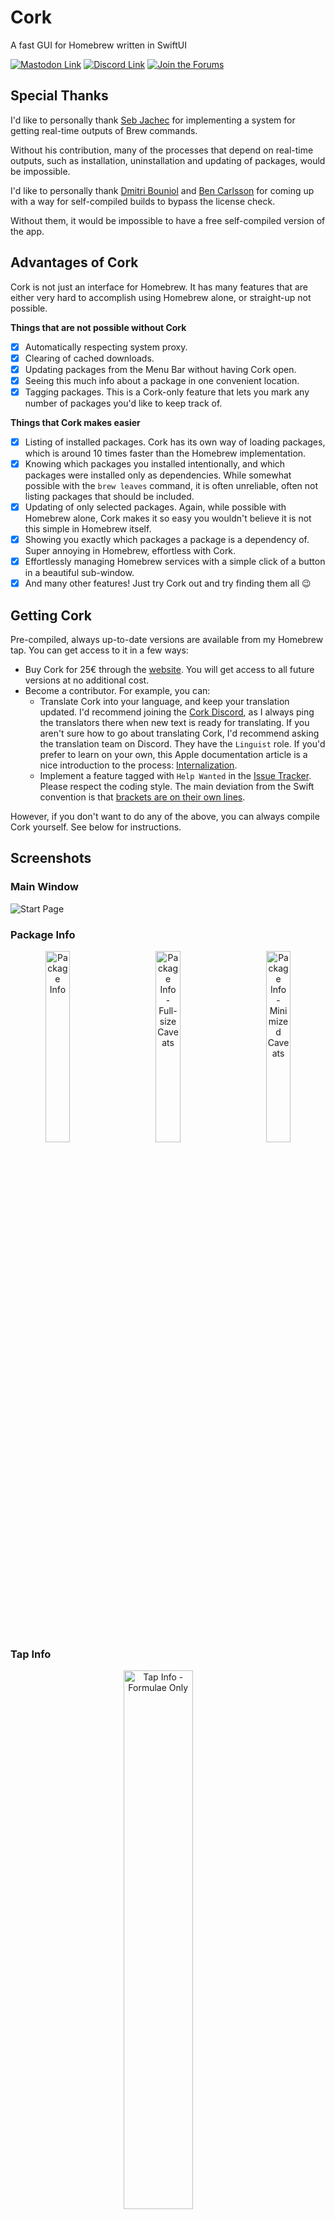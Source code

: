 # Cork

A fast GUI for Homebrew written in SwiftUI

[![Mastodon Link](https://img.shields.io/mastodon/follow/108939255808776594?domain=https%3A%2F%2Fmstdn.social&label=Follow%20me%20for%20updates&style=flat)](https://mstdn.social/@davidbures)
[![Discord Link](https://img.shields.io/discord/1083475351260377119?label=Talk%20to%20me%20on%20Discord&style=flat)](https://discord.gg/kUHg8uGHpG)
[![Join the Forums](https://img.shields.io/badge/Join%20the%20Forums-orange?style=flat&link=https://forum.corkmac.app/t/cork)](https://forum.corkmac.app/t/cork)

## Special Thanks

I'd like to personally thank [Seb Jachec](https://github.com/sebj) for implementing a system for getting real-time outputs of Brew commands.

Without his contribution, many of the processes that depend on real-time outputs, such as installation, uninstallation and updating of packages, would be impossible.

I'd like to personally thank [Dmitri Bouniol](https://github.com/dimitribouniol) and [Ben Carlsson](https://twos.dev) for coming up with a way for self-compiled builds to bypass the license check.

Without them, it would be impossible to have a free self-compiled version of the app.

## Advantages of Cork

Cork is not just an interface for Homebrew. It has many features that are either very hard to accomplish using Homebrew alone, or straight-up not possible.

**Things that are not possible without Cork**

- [x] Automatically respecting system proxy.
- [x] Clearing of cached downloads.
- [x] Updating packages from the Menu Bar without having Cork open.
- [x] Seeing this much info about a package in one convenient location.
- [x] Tagging packages. This is a Cork-only feature that lets you mark any number of packages you'd like to keep track of.

**Things that Cork makes easier**

- [x] Listing of installed packages. Cork has its own way of loading packages, which is around 10 times faster than the Homebrew implementation.
- [x] Knowing which packages you installed intentionally, and which packages were installed only as dependencies. While somewhat possible with the `brew leaves` command, it is often unreliable, often not listing packages that should be included.
- [x] Updating of only selected packages. Again, while possible with Homebrew alone, Cork makes it so easy you wouldn't believe it is not this simple in Homebrew itself.
- [x] Showing you exactly which packages a package is a dependency of. Super annoying in Homebrew, effortless with Cork.
- [x] Effortlessly managing Homebrew services with a simple click of a button in a beautiful sub-window.
- [x] And many other features! Just try Cork out and try finding them all 😉

## Getting Cork

Pre-compiled, always up-to-date versions are available from my Homebrew tap. You can get access to it in a few ways:

- Buy Cork for 25€ through the [website](https://corkmac.app). You will get access to all future versions at no additional cost.
- Become a contributor. For example, you can:
  - Translate Cork into your language, and keep your translation updated. I'd recommend joining the [Cork Discord](https://discord.gg/kUHg8uGHpG), as I always ping the translators there when new text is ready for translating.
    If you aren't sure how to go about translating Cork, I'd recommend asking the translation team on Discord. They have the `Linguist` role.
    If you'd prefer to learn on your own, this Apple documentation article is a nice introduction to the process: [Internalization](https://developer.apple.com/documentation/xcode/adding-support-for-languages-and-regions).
  - Implement a feature tagged with `Help Wanted` in the [Issue Tracker](https://github.com/buresdv/Cork/issues?q=is%3Aissue+is%3Aopen+label%3A%22Help+Wanted%22).
    Please respect the coding style. The main deviation from the Swift convention is that [brackets are on their own lines](https://github.com/buresdv/Cork/blob/83e6ac9977d780328d7bfeddaf4df66dc3260521/Cork/Logic/JSON/Parse%20JSON.swift#L16).

However, if you don't want to do any of the above, you can always compile Cork yourself. See below for instructions.

## Screenshots
### Main Window
![Start Page](https://i.imgur.com/DNCsucp.png)

### Package Info
<p align="center">
  <img alt="Package Info" src="https://i.imgur.com/U8nCdlc.png" width="28%">
&nbsp; &nbsp; &nbsp; &nbsp;
  <img alt="Package Info - Full-size Caveats" src="https://i.imgur.com/lm2AhnX.png" width="28%">
  &nbsp; &nbsp; &nbsp; &nbsp;
  <img alt="Package Info - Minimized Caveats" src="https://i.imgur.com/KFonAHx.png" width="28%">
</p>

### Tap Info
<p align="center">
  <img alt="Tap Info - Formulae Only" src="https://i.imgur.com/VZi6jKK.png" width="47%">
&nbsp; &nbsp; &nbsp; &nbsp;
  <img alt="Tap Info - Formulae and Casks" src="https://i.imgur.com/ZCDlel6.png" width="47%">
</p>

### Install Package
<p align="center">
  <img alt="Install Package" src="https://i.imgur.com/c5BNkl3.png" width="28%">
&nbsp; &nbsp; &nbsp; &nbsp;
  <img alt="Install Package - Fetching Dependencies" src="https://i.imgur.com/x8qWBMO.png" width="28%">
  &nbsp; &nbsp; &nbsp; &nbsp;
  <img alt="Install Package - Installing Dependencies" src="https://i.imgur.com/dIgYKoj.png" width="28%">
</p>

### Add Taps
![Tap Taps](https://i.imgur.com/RKMUgM8.png)

### Brew Maintenance
<p align="center">
  <img alt="Brew Maintenance" src="https://i.imgur.com/Ky9kjPo.png" width="47%">
&nbsp; &nbsp; &nbsp; &nbsp;
  <img alt="Brew Maintenance Results" src="https://i.imgur.com/sxjbRg2.png" width="47%">
</p>

## Media
Do you run a blog, a magazine, make videos, or just make content about apps for fun? Get in touch at dev@corkmac.app!

I will provide you with the newest release and development version, answer any questions you have, and introduce you to Cork personally (and for free, or course), so you can focus on creating.

## Compiling Cork

Compiling Cork is simple, as it does not have many dependencies. It uses Tuist to generate Xcode projects to speed up compilation.

Prerequisites:

* macOS Ventura or newer
* Xcode 16 or newer
* Git
* Homebrew

### Instructions:

#### Before you begin

*Skip if you already have an Apple Developer account*

0. Enroll your account in the developer program at [https://developer.apple.com/](https://developer.apple.com/). You don't need a paid account, a free one works fine
1. Install Xcode
2. Add your Developer account to Xcode. To do so, in the Menu bar, click `Xcode → Settings`, and in the window that opens, click `Accounts`. You can add your account there
3. After you add your account, it will appear in the list of Apple IDs on the left of the screen. Select your account there
4. At the bottom of the screen, click `Manage Certificates...`
5. On the bottom left, click the **+** icon and select `Apple Development`
6. When a new item appears in the list called `Apple Development Certificates`, you can press `Done` to close the account manager

#### Installing Tuist and Its Prerequisites

*Skip if you already have Tuist and Mise installed*

#### Installing Mise

*Cork uses Mise to prevent conflicts arising from mismatched Tuist versions across Macs. Mise is a tool similar to Homebrew, but offers some advantages for Tusit specifically, like the aforementioned version synchronization.*

1. Install Mise using `curl https://mise.run | sh`
2. Initialize Mise using the command you see after the installation finishes. It's located under `mise: run the following to activate mise in your shell:`.\
In my case, it was `echo "eval \"\$(/Users/david/.local/bin/mise activate zsh)\"" >> "/Users/david/.zshrc"`
> [!CAUTION]
> Make sure to copy the command Mise itself gives you, and not the one I used above. This command is only valid for my Mac, and will not work on your machine.

3. Add `mise` to your path using one of the following commands, depending on your shell.
- **zsh**: `echo 'eval "$(~/.local/bin/mise activate zsh)"' >> ~/.zshrc`
- **bash**: `echo 'eval "$(~/.local/bin/mise activate bash)"' >> ~/.bashrc`
- **fish**: `echo '~/.local/bin/mise activate fish | source' >> ~/.config/fish/config.fish`
> [!TIP]
> **zsh** is the default macOS shell.

> [!NOTE]
> If you don't know which shell you're running, use the command `echo $SHELL`. The last part of the output after the last slash is the name of your shell
> In my case, the output of the command is `/bin/zsh`. This means my shell is `zsh`

#### Installing Tuist

1. Install Tuist using `mise install tuist`

#### Compiling Cork

0. I recommend you pick a version marked by one of the version tags. Those are released versions. If you decide to compile the current state of any of the branches, you might encounter experience-breaking bugs and unfinished features
1. Use the command `git clone https://github.com/buresdv/Cork.git && cd Cork && mise use tuist@4.25.0 && tuist install && tuist generate --no-binary-cache`. Xcode will open the project.

<div style= "margin-left: 1rem">
  <details>
    <summary>What does this command do?</summary>
    <br>
    <ol>
      <li><code>git clone https://github.com/buresdv/Cork.git</code> downloads the source code</li>
      <li><code>cd Cork</code> opens the folder you downloaded Cork into</li>
      <li><code>mise use</code> tells your system to use version <i>4.25.0</i> of Tuist to build Cork</li>
      <li><code>tuist install</code> downloads all Cork pre-requisites</li>
      <li><code>tuist generate</code> creates the Xcode project and opens it</li>
    </ol>
  </details>
</div>

2. Wait until all the dependencies are resolved. It should take a couple minutes at most
3. In the file browser on the left, click `Cork` at the very top. It's the icon with the App Store logo
4. In the pane that opens on the right, click `Signing & Capabilities` at the top
5. Under `Signing`, switch the `Team` dropdown to `None`
6. Under `Signing → macOS`, switch the `Signing Certificate` to `Sign to Run Locally`
7. If it isn't already selected, change the Build Scheme to `Self-Compiled` in Xcode's [toolbar](https://developer.apple.com/design/human-interface-guidelines/toolbars#macOS).
  ![Build Scheme Selector](https://files.catbox.moe/ofufd1.jpg)
> [!WARNING]
> If you don't select the correct Build Scheme, Cork will require you to put in a license.
8. In the Menu Bar, click `Product → Archive` and wait for the building to finish
9. A new window will open. From the list of Cork rows, select the topmost one, and click `Distribute App`
10. In the popup that appears, click `Custom`, then click `Next` in the bottom right of the popup
11. Click `Copy App`
12. Open the resulting folder. You'll see an app called Cork. Drag Cork to your `/Applications/` folder, and you're done!

## License

Cork is licensed under [Commons Clause](https://commonsclause.com).

This means that Cork's source source is available and you can modify it, contribute to it etc., but you can't sell or distribute Cork or modified versions of it.

Moreover, you can’t distribute compiled versions of Cork without consulting me first. Compiling versions for your personal use is fine.

[![Mutable.ai Auto Wiki](https://img.shields.io/badge/Auto_Wiki-Mutable.ai-blue)](https://wiki.mutable.ai/buresdv/Cork)
